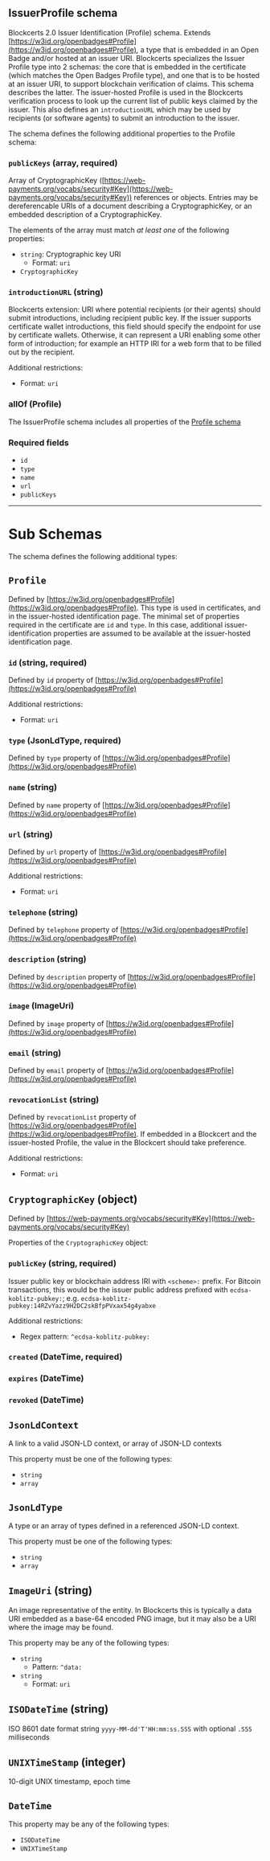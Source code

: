 ## IssuerProfile schema

Blockcerts 2.0 Issuer Identification (Profile) schema. Extends [https://w3id.org/openbadges#Profile](https://w3id.org/openbadges#Profile), a type that is embedded in an Open Badge and/or hosted at an issuer URI. Blockcerts specializes the Issuer Profile type into 2 schemas: the core that is embedded in the certificate (which matches the Open Badges Profile type), and one that is to be hosted at an issuer URI, to support blockchain verification of claims. This schema describes the latter. The issuer-hosted Profile is used in the Blockcerts verification process to look up the current list of public keys claimed by the issuer. This also defines an `introductionURL` which may be used by recipients (or software agents) to submit an introduction to the issuer. 

The schema defines the following additional properties to the Profile schema:

### `publicKeys` (array, required)

Array of CryptographicKey ([https://web-payments.org/vocabs/security#Key](https://web-payments.org/vocabs/security#Key)) references or objects. Entries may be dereferencable URIs of a document describing a CryptographicKey, or an embedded description of a CryptographicKey.

The elements of the array must match *at least one* of the following properties:

* `string`: Cryptographic key URI
    * Format: `uri`
* `CryptographicKey`

### `introductionURL` (string)

Blockcerts extension: URI where potential recipients (or their agents) should submit introductions, including recipient public key. If the issuer supports certificate wallet introductions, this field should specify the endpoint for use by certificate wallets. Otherwise, it can represent a URI enabling some other form of introduction; for example an HTTP IRI for a web form that to be filled out by the recipient.

Additional restrictions:

* Format: `uri`

### allOf (Profile)

The IssuerProfile schema includes all properties of the <a href="#profile">Profile schema</a>

### Required fields

*    `id`
*    `type`
*    `name`
*    `url`
*    `publicKeys`

---

# Sub Schemas


The schema defines the following additional types:

## `Profile`

Defined by [https://w3id.org/openbadges#Profile](https://w3id.org/openbadges#Profile). This type is used in certificates, and in the issuer-hosted identification page. The minimal set of properties required in the certificate are `id` and `type`. In this case, additional issuer-identification properties are assumed to be available at the issuer-hosted identification page.

### `id` (string, required)

Defined by `id` property of [https://w3id.org/openbadges#Profile](https://w3id.org/openbadges#Profile)

Additional restrictions:

* Format: `uri`

### `type` (JsonLdType, required)

Defined by `type` property of [https://w3id.org/openbadges#Profile](https://w3id.org/openbadges#Profile)

### `name` (string)

Defined by `name` property of [https://w3id.org/openbadges#Profile](https://w3id.org/openbadges#Profile)

### `url` (string)

Defined by `url` property of [https://w3id.org/openbadges#Profile](https://w3id.org/openbadges#Profile)

Additional restrictions:

* Format: `uri`

### `telephone` (string)

Defined by `telephone` property of [https://w3id.org/openbadges#Profile](https://w3id.org/openbadges#Profile)

### `description` (string)

Defined by `description` property of [https://w3id.org/openbadges#Profile](https://w3id.org/openbadges#Profile)

### `image` (ImageUri)

Defined by `image` property of [https://w3id.org/openbadges#Profile](https://w3id.org/openbadges#Profile)

### `email` (string)

Defined by `email` property of [https://w3id.org/openbadges#Profile](https://w3id.org/openbadges#Profile)

### `revocationList` (string)

Defined by `revocationList` property of [https://w3id.org/openbadges#Profile](https://w3id.org/openbadges#Profile). If embedded in a Blockcert and the issuer-hosted Profile, the value in the Blockcert should take preference.

Additional restrictions:

* Format: `uri`


## `CryptographicKey` (object)

Defined by [https://web-payments.org/vocabs/security#Key](https://web-payments.org/vocabs/security#Key)

Properties of the `CryptographicKey` object:

### `publicKey` (string, required)

Issuer public key or blockchain address IRI with `<scheme>:` prefix. For Bitcoin transactions, this would be the issuer public address prefixed with `ecdsa-koblitz-pubkey:`; e.g. `ecdsa-koblitz-pubkey:14RZvYazz9H2DC2skBfpPVxax54g4yabxe`

Additional restrictions:

* Regex pattern: `^ecdsa-koblitz-pubkey:`

### `created` (DateTime, required)

### `expires` (DateTime)

### `revoked` (DateTime)

## `JsonLdContext`

A link to a valid JSON-LD context, or array of JSON-LD contexts

This property must be one of the following types:

* `string`
* `array`

## `JsonLdType`

A type or an array of types defined in a referenced JSON-LD context.

This property must be one of the following types:

* `string`
* `array`

## `ImageUri` (string)

An image representative of the entity. In Blockcerts this is typically a data URI embedded as a base-64 encoded PNG image, but it may also be a URI where the image may be found.

This property may be any of the following types:

* `string`
  * Pattern: `^data:`
* `string`
  * Format: `uri`

## `ISODateTime` (string)

ISO 8601 date format string `yyyy-MM-dd'T'HH:mm:ss.SSS` with optional `.SSS` milliseconds

## `UNIXTimeStamp` (integer)

10-digit UNIX timestamp, epoch time

## `DateTime`

This property may be any of the following types:

* `ISODateTime`
* `UNIXTimeStamp`
